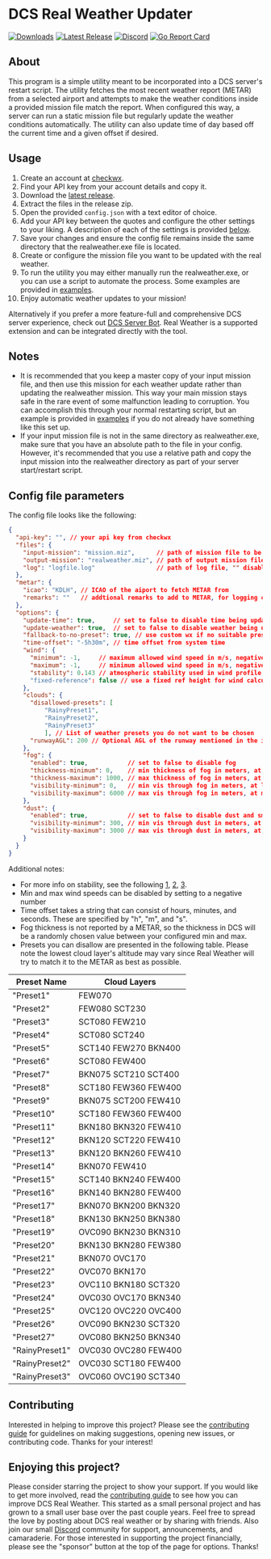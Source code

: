 # DCS Real Weather Updater

[![Downloads](https://img.shields.io/github/downloads/evogelsa/DCS-real-weather/total?logo=GitHub)](https://github.com/evogelsa/DCS-real-weather/releases/latest)
[![Latest Release](https://img.shields.io/github/v/release/evogelsa/DCS-real-weather?logo=GitHub)](https://github.com/evogelsa/DCS-real-weather/releases/latest)
[![Discord](https://img.shields.io/discord/1148739727990722751?logo=Discord)](https://discord.com/invite/mjr2SpFuqq)
[![Go Report Card](https://goreportcard.com/badge/github.com/evogelsa/DCS-real-weather)](https://goreportcard.com/report/github.com/evogelsa/DCS-real-weather)

## About

This program is a simple utility meant to be incorporated into a DCS server's
restart script. The utility fetches the most recent weather report (METAR) from
a selected airport and attempts to make the weather conditions inside a provided
mission file match the report. When configured this way, a server can run a
static mission file but regularly update the weather conditions automatically.
The utility can also update time of day based off the current time and a given
offset if desired.

## Usage

1) Create an account at [checkwx](https://checkwxapi.com/).
2) Find your API key from your account details and copy it.
3) Download the
[latest release](https://github.com/evogelsa/DCS-real-weather/releases/latest).
4) Extract the files in the release zip.
5) Open the provided `config.json` with a text editor of choice.
6) Add your API key between the quotes and configure the other settings to your
liking. A description of each of the settings is provided
[below](#config-file-parameters).
7) Save your changes and ensure the config file remains inside the same
directory that the realweather.exe file is located.
8) Create or configure the mission file you want to be updated with the real
weather.
9) To run the utility you may either manually run the realweather.exe, or you
can use a script to automate the process. Some examples are provided in
[examples](/examples).
10) Enjoy automatic weather updates to your mission!

Alternatively if you prefer a more feature-full and comprehensive DCS server
experience, check out [DCS Server
Bot](https://github.com/Special-K-s-Flightsim-Bots/DCSServerBot). Real Weather
is a supported extension and can be integrated directly with the tool.

## Notes

* It is recommended that you keep a master copy of your input mission file, and
    then use this mission for each weather update rather than updating the
    realweather mission. This way your main mission stays safe in the rare
    event of some malfunction leading to corruption. You can accomplish this
    through your normal restarting script, but an example is provided in
    [examples](/examples) if you do not already have something like this set
    up.
* If your input mission file is not in the same directory as realweather.exe,
    make sure that you have an absolute path to the file in your config.
    However, it's recommended that you use a relative path and copy the input
    mission into the realweather directory as part of your server start/restart
    script.

## Config file parameters

The config file looks like the following:

```json
{
  "api-key": "", // your api key from checkwx
  "files": {
    "input-mission": "mission.miz",      // path of mission file to be updated
    "output-mission": "realweather.miz", // path of output mission file
    "log": "logfile.log"                 // path of log file, "" disables
  },
  "metar": {
    "icao": "KDLH", // ICAO of the aiport to fetch METAR from
    "remarks": ""   // addtional remarks to add to METAR, for logging only
  },
  "options": {
    "update-time": true,     // set to false to disable time being updated
    "update-weather": true,  // set to false to disable weather being updated
    "fallback-to-no-preset": true, // use custom wx if no suitable preset found
    "time-offset": "-5h30m", // time offset from system time
    "wind": {
      "minimum": -1,     // maximum allowed wind speed in m/s, negative disables
      "maximum": -1,     // minimum allowed wind speed in m/s, negative disables
      "stability": 0.143 // atmospheric stability used in wind profile power law
      "fixed-reference": false // use a fixed ref height for wind calculations
    },
    "clouds": {
      "disallowed-presets": [
          "RainyPreset1",
          "RainyPreset2",
          "RainyPreset3"
          ], // List of weather presets you do not want to be chosen
      "runwayAGL": 200 // Optional AGL of the runway mentioned in the icao field.
    },
    "fog": {
      "enabled": true,           // set to false to disable fog
      "thickness-minimum": 0,    // min thickness of fog in meters, at least 0
      "thickness-maximum": 1000, // max thickness of fog in meters, at most 1000
      "visibility-minimum": 0,   // min vis through fog in meters, at least 0
      "visibility-maximum": 6000 // max vis through fog in meters, at most 6000
    },
    "dust": {
      "enabled": true,           // set to false to disable dust and smoke
      "visibility-minimum": 300, // min vis through dust in meters, at least 300
      "visibility-maximum": 3000 // max vis through dust in meters, at most 3000
    }
  }
}
```

Additional notes:

* For more info on stability, see the following [1][1], [2][2], [3][3].
* Min and max wind speeds can be disabled by setting to a negative number
* Time offset takes a string that can consist of hours, minutes, and seconds.
These are specified by "h", "m", and "s".
* Fog thickness is not reported by a METAR, so the thickness in DCS will be a
randomly chosen value between your configured min and max.
* Presets you can disallow are presented in the following table. Please note
the lowest cloud layer's altitude may vary since Real Weather will try to
match it to the METAR as best as possible.

| Preset Name    | Cloud Layers         |
|----------------|----------------------|
| "Preset1"      | FEW070               |
| "Preset2"      | FEW080 SCT230        |
| "Preset3"      | SCT080 FEW210        |
| "Preset4"      | SCT080 SCT240        |
| "Preset5"      | SCT140 FEW270 BKN400 |
| "Preset6"      | SCT080 FEW400        |
| "Preset7"      | BKN075 SCT210 SCT400 |
| "Preset8"      | SCT180 FEW360 FEW400 |
| "Preset9"      | BKN075 SCT200 FEW410 |
| "Preset10"     | SCT180 FEW360 FEW400 |
| "Preset11"     | BKN180 BKN320 FEW410 |
| "Preset12"     | BKN120 SCT220 FEW410 |
| "Preset13"     | BKN120 BKN260 FEW410 |
| "Preset14"     | BKN070 FEW410        |
| "Preset15"     | SCT140 BKN240 FEW400 |
| "Preset16"     | BKN140 BKN280 FEW400 |
| "Preset17"     | BKN070 BKN200 BKN320 |
| "Preset18"     | BKN130 BKN250 BKN380 |
| "Preset19"     | OVC090 BKN230 BKN310 |
| "Preset20"     | BKN130 BKN280 FEW380 |
| "Preset21"     | BKN070 OVC170        |
| "Preset22"     | OVC070 BKN170        |
| "Preset23"     | OVC110 BKN180 SCT320 |
| "Preset24"     | OVC030 OVC170 BKN340 |
| "Preset25"     | OVC120 OVC220 OVC400 |
| "Preset26"     | OVC090 BKN230 SCT320 |
| "Preset27"     | OVC080 BKN250 BKN340 |
| "RainyPreset1" | OVC030 OVC280 FEW400 |
| "RainyPreset2" | OVC030 SCT180 FEW400 |
| "RainyPreset3" | OVC060 OVC190 SCT340 |

## Contributing

Interested in helping to improve this project? Please see the [contributing
guide](CONTRIBUTING.md) for guidelines on making suggestions, opening new
issues, or contributing code. Thanks for your interest!

## Enjoying this project?

Please consider starring the project to show your support. If you
would like to get more involved, read the [contributing guide](CONTRIBUTING.md)
to see how you can improve DCS Real Weather. This started as a small personal
project and has grown to a small user base over the past couple years. Feel
free to spread the love by posting about DCS real weather or by sharing with
friends. Also join our small [Discord](https://discord.com/invite/mjr2SpFuqq)
community for support, announcements, and camaraderie. For those interested in
supporting the project financially, please see the "sponsor" button at the top
of the page for options. Thanks!

[1]: https://en.wikipedia.org/wiki/Wind_profile_power_law
[2]: https://www.engineeringtoolbox.com/wind-shear-d_1215.html
[3]: https://en.wikipedia.org/wiki/Wind_gradient#Wind_turbines

